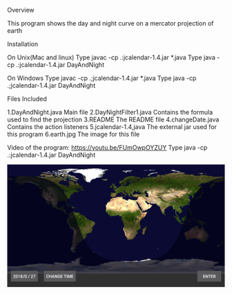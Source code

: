 Overview

This program shows the day and night curve on a mercator projection of earth

Installation

On Unix(Mac and linux)
Type javac -cp .:jcalendar-1.4.jar *.java
Type java -cp .:jcalendar-1.4.jar DayAndNight

On Windows
Type javac -cp .;jcalendar-1.4.jar *.java
Type java -cp .;jcalendar-1.4.jar DayAndNight

Files Included

1.DayAndNight.java	Main file
2.DayNightFilter1.java	Contains the formula used to find the projection
3.README 		The README file
4.changeDate.java	Contains the action listeners
5.jcalendar-1.4,java	The external jar used for this program
6.earth.jpg		The image for this file	

Video of the program: https://youtu.be/FUmOwpOYZUY
Type java -cp .:jcalendar-1.4.jar DayAndNight

![main](https://github.com/shafihaque7/DayandNightAndroid/blob/master/Screenshot_1.png)

